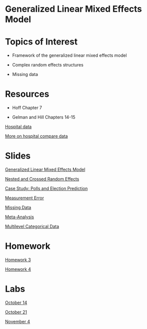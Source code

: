 Generalized Linear Mixed Effects Model
================

# Topics of Interest

-   Framework of the generalized linear mixed effects model

-   Complex random effects structures

-   Missing data

# Resources

-   Hoff Chapter 7

-   Gelman and Hill Chapters 14-15

[Hospital data](https://github.com/donnemartin/hospital-quality)

[More on hospital compare
data](https://rpubs.com/D_Cypher/BestHospitals)

# Slides

[Generalized Linear Mixed Effects Model](decks/glmm_01_deck.html)

[Nested and Crossed Random Effects](decks/glmm_02_deck.html)

[Case Study: Polls and Election Prediction](decks/glmm_03_deck.html)

[Measurement Error](decks/glmm_04_deck.html)

[Missing Data](decks/glmm_05_deck.html)

[Meta-Analysis](decks/glmm_06_deck.html)

[Multilevel Categorical Data](decks/glmm_07_deck.html)

# Homework

[Homework 3](homework/hw3.html)

[Homework 4](homework/hw4.html)

# Labs

[October 14](labs/lab3.html)

[October 21](labs/lab4.html)

[November 4](labs/lab5.html)
